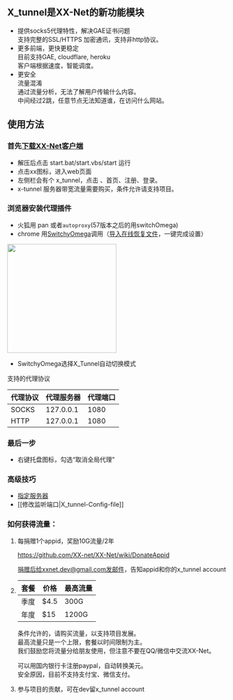## X_tunnel是XX-Net的新功能模块  
* 提供socks5代理特性，解决GAE证书问题  
  支持完整的SSL/HTTPS 加密通讯，支持非http协议。  
* 更多前端，更快更稳定  
  目前支持GAE, cloudflare, heroku  
  客户端根据速度，智能调度。  
* 更安全  
  流量混淆  
    通过流量分析，无法了解用户传输什么内容。  
  中间经过2跳，任意节点无法知道谁，在访问什么网站。  
  

## 使用方法

### 首先[下载XX-Net客户端](https://github.com/XX-net/XX-Net/blob/master/code/default/download.md)    
* 解压后点击 start.bat/start.vbs/start 运行    
* 点击xx图标，进入web页面      
* 左侧栏会有个 x_tunnel，点击 、首页、注册、登录。
* x-tunnel 服务器带宽流量需要购买，条件允许请支持项目。    

### 浏览器安装代理插件    
* 火狐用 pan 或者`autoproxy`(57版本之后的用switchOmega)
* chrome 用[SwitchyOmega](https://github.com/XX-net/XX-Net/wiki/%E5%AE%89%E8%A3%85%E5%92%8C%E4%BD%BF%E7%94%A8-SwitchyOmega)调用（[导入在线恢复文件](https://raw.githubusercontent.com/XX-net/XX-Net/master/SwitchyOmega/OmegaOptions.bak)，一键完成设置）


<img src="https://user-images.githubusercontent.com/31188782/30581444-bdbef186-9d52-11e7-9f25-e51486647340.JPG" height=250/>

* SwitchyOmega选择X_Tunnel自动切换模式   

支持的代理协议

| 代理协议 | 代理服务器 | 代理端口 |
|----------|------------|----------|
| SOCKS   | 127.0.0.1  | 1080     |
|HTTP      |127.0.0.1|1080|

### 最后一步
* 右键托盘图标，勾选“取消全局代理”    

### 高级技巧
* [指定服务器](X-Tunnel-use-special-server)
* [[修改监听端口|X_tunnel-Config-file]]

### 如何获得流量：
1. 每捐赠1个appid，奖励10G流量/2年

    https://github.com/XX-net/XX-Net/wiki/DonateAppid

    捐赠后给xxnet.dev@gmail.com发邮件，告知appid和你的x_tunnel account
2.  
    |套餐| 价格|最高流量|
    |-----|-----|---|
    |季度 |$4.5  | 300G |
    |年度 |$15   | 1200G|

   条件允许的，请购买流量，以支持项目发展。  
   最高流量只是一个上限，套餐以时间限制为主。  
   我们鼓励您将流量分给朋友使用，但注意不要在QQ/微信中交流XX-Net。  

   可以用国内银行卡注册paypal，自动转换美元。   
   安全原因，目前不支持支付宝、微信支付。  


3. 参与项目的贡献，可在dev留x_tunnel account